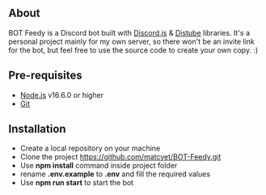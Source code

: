 ## About

BOT Feedy is a Discord bot built with [Discord.js](https://discord.js.org/#/) & [Distube](https://distube.js.org/#/) libraries. It's a personal project mainly for my own server, so there won't be an invite link for the bot, but feel free to use the source code to create your own copy. :)

## Pre-requisites

- [Node.js](https://nodejs.org/en/) v16.6.0 or higher
- [Git](https://git-scm.com/)

## Installation

- Create a local repository on your machine
- Clone the project https://github.com/matcvet/BOT-Feedy.git
- Use <b>npm install</b> command inside project folder
- rename <b>.env.example</b> to <b>.env</b> and fill the required values
- Use <b>npm run start</b> to start the bot


